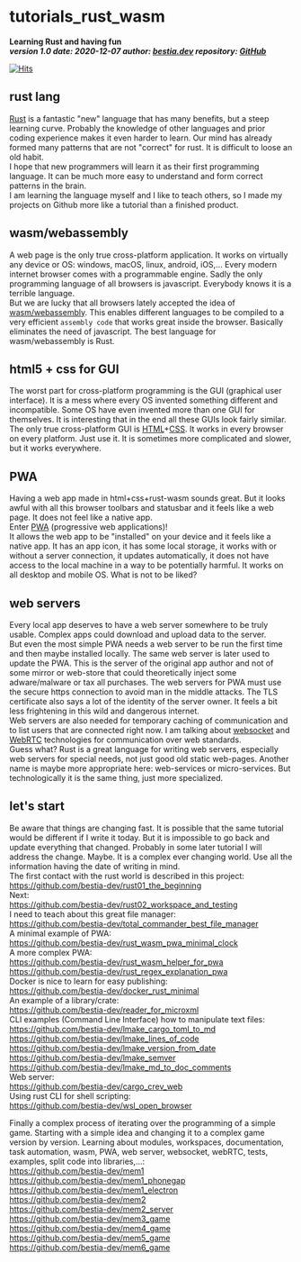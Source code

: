 # tutorials_rust_wasm

**Learning Rust and having fun**  
***version 1.0 date: 2020-12-07  author: [bestia.dev](https://bestia.dev) repository: [GitHub](https://github.com/bestia-dev/tutorials_rust_wasm)***  

[![Hits](https://hits.seeyoufarm.com/api/count/incr/badge.svg?url=https%3A%2F%2Fgithub.com%2Fbestia-dev%2Ftutorials_rust_wasm&count_bg=%2379C83D&title_bg=%23555555&icon=&icon_color=%23E7E7E7&title=hits&edge_flat=false)](https://hits.seeyoufarm.com)

## rust lang

[Rust](https://www.rust-lang.org/) is a fantastic "new" language that has many benefits, but a steep learning curve.
Probably the knowledge of other languages and prior coding experience makes it even harder to learn. Our mind has already formed many patterns that are not "correct" for rust. It is difficult to loose an old habit.  
I hope that new programmers will learn it as their first programming language. It can be much more easy to understand and form correct patterns in the brain.  
I am learning the language myself and I like to teach others, so I made my projects on Github more like a tutorial than a finished product.  

## wasm/webassembly

A web page is the only true cross-platform application. It works on virtually any device or OS: windows, macOS, linux, android, iOS,...
Every modern internet browser comes with a programmable engine. Sadly the only programming language of all browsers is javascript. Everybody knows it is a terrible language.  
But we are lucky that all browsers lately accepted the idea of [wasm/webassembly](https://www.rust-lang.org/what/wasm). This enables different languages to be compiled to a very efficient `assembly code` that works great inside the browser. Basically eliminates the need of javascript. The best language for wasm/webassembly is Rust. 

## html5 + css for GUI

The worst part for cross-platform programming is the GUI (graphical user interface). It is a mess where every OS invented something different and incompatible. Some OS have even invented more than one GUI for themselves. It is interesting that in the end all these GUIs look fairly similar.  
The only true cross-platform GUI is [HTML](https://developer.mozilla.org/en-US/docs/Web/Guide/HTML/HTML5)+[CSS](https://www.w3schools.com/html/html_css.asp). It works in every browser on every platform. Just use it. It is sometimes more complicated and slower, but it works everywhere.  

## PWA

Having a web app made in html+css+rust-wasm sounds great. But it looks awful with all this browser toolbars and statusbar and it feels like a web page. It does not feel like a native app.  
Enter [PWA](https://developer.mozilla.org/en-US/docs/Web/Progressive_web_apps) (progressive web applications)!  
It allows the web app to be "installed" on your device and it feels like a native app. It has an app icon, it has some local storage, it works with or without a server connection, it updates automatically, it does not have access to the local machine in a way to be potentially harmful. It works on all desktop and mobile OS. What is not to be liked?  

## web servers

Every local app deserves to have a web server somewhere to be truly usable.
Complex apps could download and upload data to the server.  
But even the most simple PWA needs a web server to be run the first time and then maybe installed locally. The same web server is later used to update the PWA. This is the server of the original app author and not of some mirror or web-store that could theoretically inject some adware/malware or tax all purchases. The web servers for PWA must use the secure https connection to avoid man in the middle attacks. The TLS certificate also says a lot of the identity of the server owner. It feels a bit less frightening in this wild and dangerous internet.  
Web servers are also needed for temporary caching of communication and to list users that are connected right now. I am talking about [websocket](https://developer.mozilla.org/en-US/docs/Web/API/WebSocket) and [WebRTC](https://developer.mozilla.org/en-US/docs/Web/API/WebRTC_API) technologies for communication over web standards.  
Guess what? Rust is a great language for writing web servers, especially web servers for special needs, not just good old static web-pages. Another name is maybe more appropriate here: web-services or micro-services. But technologically it is the same thing, just more specialized.  

## let's start

Be aware that things are changing fast. It is possible that the same tutorial would be different if I write it today. But it is impossible to go back and update everything that changed. Probably in some later tutorial I will address the change. Maybe. It is a complex ever changing world. Use all the information having the date of writing in mind.     
The first contact with the rust world is described in this project:  
https://github.com/bestia-dev/rust01_the_beginning  
Next:  
https://github.com/bestia-dev/rust02_workspace_and_testing  
I need to teach about this great file manager:  
https://github.com/bestia-dev/total_commander_best_file_manager    
A minimal example of PWA:  
https://github.com/bestia-dev/rust_wasm_pwa_minimal_clock  
A more complex PWA:  
https://github.com/bestia-dev/rust_wasm_helper_for_pwa  
https://github.com/bestia-dev/rust_regex_explanation_pwa  
Docker is nice to learn for easy publishing:  
https://github.com/bestia-dev/docker_rust_minimal    
An example of a library/crate:  
https://github.com/bestia-dev/reader_for_microxml  
CLI examples (Command Line Interface) how to manipulate text files:  
https://github.com/bestia-dev/lmake_cargo_toml_to_md  
https://github.com/bestia-dev/lmake_lines_of_code  
https://github.com/bestia-dev/lmake_version_from_date  
https://github.com/bestia-dev/lmake_semver  
https://github.com/bestia-dev/lmake_md_to_doc_comments  
Web server:  
https://github.com/bestia-dev/cargo_crev_web  
Using rust CLI for shell scripting:  
https://github.com/bestia-dev/wsl_open_browser    
  
Finally a complex process of iterating over the programming of a simple game. Starting with a simple idea and changing it to a complex game version by version. Learning about modules, workspaces, documentation, task automation, wasm, PWA, web server, websocket, webRTC, tests, examples, split code into libraries,...:  
https://github.com/bestia-dev/mem1  
https://github.com/bestia-dev/mem1_phonegap  
https://github.com/bestia-dev/mem1_electron  
https://github.com/bestia-dev/mem2  
https://github.com/bestia-dev/mem2_server  
https://github.com/bestia-dev/mem3_game  
https://github.com/bestia-dev/mem4_game  
https://github.com/bestia-dev/mem5_game  
https://github.com/bestia-dev/mem6_game  

